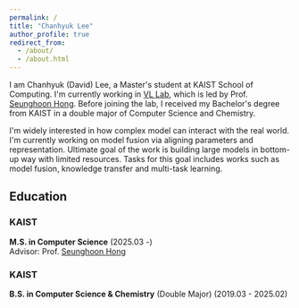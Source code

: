 ```yaml
---
permalink: /
title: "Chanhyuk Lee"
author_profile: true
redirect_from: 
  - /about/
  - /about.html
---
```


I am Chanhyuk (David) Lee, a Master's student at KAIST School of Computing. I'm currently working in [VL Lab](http://vllab.kaist.ac.kr), which is led by Prof. [Seunghoon Hong](https://maga33.github.io/). Before joining the lab, I received my Bachelor's degree from KAIST in a double major of Computer Science and Chemistry.

I'm widely interested in how complex model can interact with the real world. I'm currently working on model fusion via aligning parameters and representation. Ultimate goal of the work is building large models in bottom-up way with limited resources. Tasks for this goal includes works such as model fusion, knowledge transfer and multi-task learning.

<!-- ## Research

### AdaRank: Adaptive Rank Pruning for Enhanced Model Merging
**Chanhyuk Lee**, Jiho Choi, Chanryeol Lee, Donggyun Kim, Seunghoon Hong  
*arXiv Preprint*, 2025  
[arxiv](https://arxiv.org/abs/2503.22178) | [code](https://github.com/david3684/AdaRank)

We propose an adaptive model merging framework that dynamically selects optimal singular directions to eliminate cross-task interference and achieve near fine-tuned performance.

### Revisiting Weight Averaging for Model Merging
Jiho Choi, Donggyun Kim, **Chanhyuk Lee**, Seunghoon Hong  
*arXiv Preprint*, 2025  
[arxiv](https://arxiv.org/abs/2412.12153) | [code](https://github.com/JH-GEECS/CART)

We revisit classical weight averaging appoach for merging fine-tuned models with perspective on spectral components of task vectors. -->

## Education

### KAIST
**M.S. in Computer Science** (2025.03 -)  
Advisor: Prof. [Seunghoon Hong](https://maga33.github.io/)

### KAIST  
**B.S. in Computer Science & Chemistry** (Double Major) (2019.03 - 2025.02)

